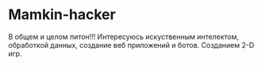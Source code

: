 # Mamkin-hacker
В общем и целом питон!!! Интересуюсь искуственным интелектом, обработкой данных, создание веб приложений и ботов. Созданием 2-D игр.
